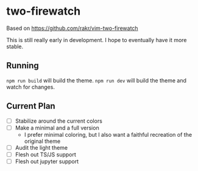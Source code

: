 # two-firewatch

Based on https://github.com/rakr/vim-two-firewatch

This is still really early in development. I hope to eventually have it more stable.

## Running

`npm run build` will build the theme.
`npm run dev` will build the theme and watch for changes.

## Current Plan

- [ ] Stabilize around the current colors
- [ ] Make a minimal and a full version
  - I prefer minimal coloring, but I also want a faithful recreation of the original theme
- [ ] Audit the light theme
- [ ] Flesh out TS/JS support
- [ ] Flesh out jupyter support
